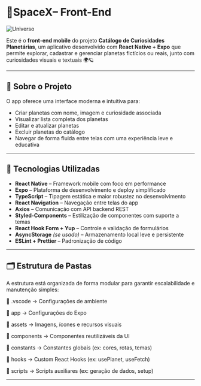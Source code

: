 # 🌌SpaceX– Front-End  

![Universo](https://netnature.wordpress.com/wp-content/uploads/2019/06/buraco-negro.gif?w=512&h=288)

Este é o **front-end mobile** do projeto **Catálogo de Curiosidades Planetárias**, um aplicativo desenvolvido com **React Native + Expo** que permite explorar, cadastrar e gerenciar planetas fictícios ou reais, junto com curiosidades visuais e textuais 🌍🪐

---

## 🚀 Sobre o Projeto

O app oferece uma interface moderna e intuitiva para:

- Criar planetas com nome, imagem e curiosidade associada  
- Visualizar lista completa dos planetas  
- Editar e atualizar planetas  
- Excluir planetas do catálogo  
- Navegar de forma fluida entre telas com uma experiência leve e educativa  

---

## 🧪 Tecnologias Utilizadas

- **React Native** – Framework mobile com foco em performance  
- **Expo** – Plataforma de desenvolvimento e deploy simplificado  
- **TypeScript** – Tipagem estática e maior robustez no desenvolvimento  
- **React Navigation** – Navegação entre telas do app  
- **Axios** – Comunicação com API backend REST  
- **Styled-Components** – Estilização de componentes com suporte a temas  
- **React Hook Form + Yup** – Controle e validação de formulários  
- **AsyncStorage** *(se usado)* – Armazenamento local leve e persistente  
- **ESLint + Prettier** – Padronização de código  

---

## 🗂️ Estrutura de Pastas

A estrutura está organizada de forma modular para garantir escalabilidade e manutenção simples:

📁 .vscode → Configurações de ambiente

📁 app → Configurações do Expo

📁 assets → Imagens, ícones e recursos visuais

📁 components → Componentes reutilizáveis da UI

📁 constants → Constantes globais (ex: cores, rotas, temas)

📁 hooks → Custom React Hooks (ex: usePlanet, useFetch)

📁 scripts → Scripts auxiliares (ex: geração de dados, setup)

---

